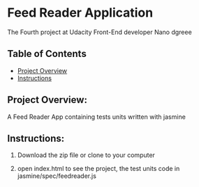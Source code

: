 # Feed Reader Application
The Fourth project at Udacity Front-End developer Nano dgreee

## Table of Contents
- [Project Overview](#Project_Overview: )
- [Instructions](#Instructions)

## Project Overview: 
A Feed Reader App containing tests units written with jasmine

## Instructions:
1. Download the zip file or clone to your computer

2. open index.html to see the project, the test units code in jasmine/spec/feedreader.js
